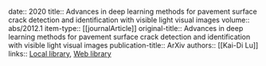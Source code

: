 date:: 2020
title:: Advances in deep learning methods for pavement surface crack detection and identification with visible light visual images
volume:: abs/2012.1
item-type:: [[journalArticle]]
original-title:: Advances in deep learning methods for pavement surface crack detection and identification with visible light visual images
publication-title:: ArXiv
authors:: [[Kai-Di Lu]]
links:: [Local library](zotero://select/library/items/4QXYJDFC), [Web library](https://www.zotero.org/users/9756735/items/4QXYJDFC)
